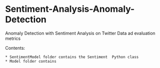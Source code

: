 # Sentiment-Analysis-Anomaly-Detection
Anomaly Detection with Sentiment Analysis on Twitter Data ad evaluation metrics

Contents:

    * SentimentModel folder contains the Sentiment  Python class
    * Model folder contains

